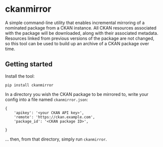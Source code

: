# ckanmirror

A simple command-line utility that enables incremental mirroring of a nominated package
from a CKAN instance. All CKAN resources associated with the package will be downloaded,
along with their associated metadata. Resources linked from previous versions of the package
are not changed, so this tool can be used to build up an archive of a CKAN package over time.

## Getting started

Install the tool:

```
pip install ckanmirror
```

In a directory you wish the CKAN package to be mirrored to, write your config into a file named `ckanmirror.json`:

```
{
    'apikey': '<your CKAN API key>',
    'remote': 'https://ckan.example.com',
    'package_id': '<CKAN package ID>',

}
```

... then, from that directory, simply run `ckanmirror`.

